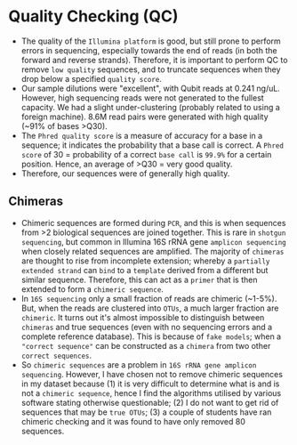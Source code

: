 # Quality Checking (QC)
- The quality of the `Illumina platform` is good, but still prone to perform errors in sequencing, especially towards the end of reads (in both the forward and reverse strands). Therefore, it is important to perform QC to remove `low quality` sequences, and to truncate sequences when they drop below a specified `quality score`.
- Our sample dilutions were "excellent", with Qubit reads at 0.241 ng/uL. However, high sequencing reads were not generated to the fullest capacity. We had a slight under-clustering (probably related to using a foreign machine). 8.6M read pairs were generated with high quality (~91% of bases >Q30).
- The `Phred quality score` is a measure of accuracy for a base in a sequence; it indicates the probability that a base call is correct. A `Phred score` of 30 = probability of a correct `base call` is `99.9%` for a certain position. Hence, an average of >Q30 = very good quality.
- Therefore, our sequences were of generally high quality.

## Chimeras
- Chimeric sequences are formed during `PCR`, and this is when sequences from >2 biological sequences are joined together. This is rare in `shotgun sequencing`, but common in Illumina 16S rRNA gene `amplicon sequencing` when closely related sequences are amplified. The majority of `chimeras` are thought to rise from incomplete extension; whereby a `partially extended strand` can `bind` to a `template` derived from a different but similar sequence. Therefore, this can act as a `primer` that is then extended to form a `chimeric sequence`.
- In `16S sequencing` only a small fraction of reads are chimeric (~1-5%). But, when the reads are clustered into `OTUs`, a much larger fraction are `chimeric`. It turns out it's almost impossible to distinguish between `chimeras` and true sequences (even with no sequencing errors and a complete reference database). This is because of `fake models`; when a `"correct sequence"` can be constructed as a `chimera` from two other `correct sequences`.
- So `chimeric sequences` are a problem in `16S rRNA gene amplicon sequencing`. However, I have chosen not to remove chimeric sequences in my dataset because (1) it is very difficult to determine what is and is not a `chimeric sequence`, hence I find the algorithms utilised by various software stating otherwise questionable; (2) I do not want to get rid of sequences that may be `true OTUs`; (3) a couple of students have ran chimeric checking and it was found to have only removed 80 sequences.
